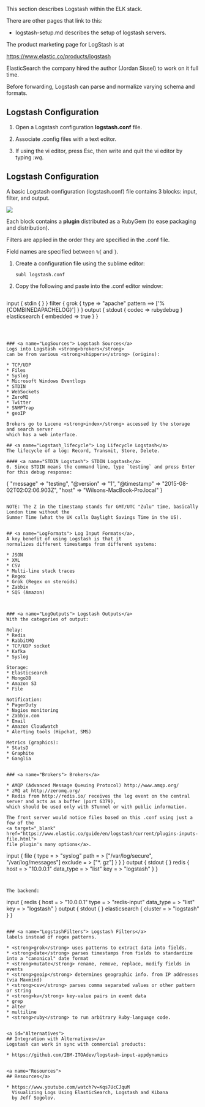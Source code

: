 This section describes Logstash within the ELK stack.

There are other pages that link to this:

* logstash-setup.md describes the setup of logstash servers.


The product marketing page for LogStash is at

  <a target="_blank" href="https://www.elastic.co/products/logstash">
                      https://www.elastic.co/products/logstash</a>

ElasticSearch the company hired the author (Jordan Sissel) to work on it full time.

Before forwarding, Logstash can parse and normalize varying schema and formats.


## <a name="LogstashConfig"> Logstash Configuration</a>

1. Open a Logstash configuration <strong>logstash.conf</strong> file.

2. Associate .config files with a text editor.

3. If using the vi editor, press Esc, then write and quit the vi editor by typing *:wq*.

 
## <a name="LogstashConfig"> Logstash Configuration</a>
   A basic Logstash configuration (logstash.conf) file
   contains 3 blocks: input, filter, and output.
   
   <img src="https://cloud.githubusercontent.com/assets/300046/9026097/35deab0a-38df-11e5-9580-1b3dfc42a242.png" />

   Each block contains a <strong>plugin</strong> distributed as a
   RubyGem (to ease packaging and distribution).

   Filters are applied in the order they are specified in the .conf file.
   
   Field names are specified between `%{` and `}`.


1. Create a configuration file using the sublime editor:

   ```
   subl logstash.conf
   ```

2. Copy the following and paste into the .conf editor window:

   ```JSON
input { 
       stdin { } 
}
filter {
        grok {
                type => "apache"
                pattern ==> ['%{COMBINEDAPACHELOG}']
         }
}
output {
        stdout { codec => rubydebug }
        elasticsearch { embedded => true }
}
   ```



### <a name="LogSources"> Logstash Sources</a>
Logs into Logstash <strong>brokers</strong> 
can be from various <strong>shippers</strong> (origins):

* TCP/UDP
* Files
* Syslog
* Microsoft Windows Eventlogs
* STDIN
* WebSockets
* ZeroMQ
* Twitter
* SNMPTrap
* geoIP

Brokers go to Lucene <strong>index</strong> accessed by the storage and search server
which has a web interface.

## <a name="Logstash_lifecycle"> Log Lifecycle Logstash</a>
The lifecycle of a log: Record, Transmit, Store, Delete.

#### <a name="STDIN_Logstash"> STDIN Logstash</a>
0. Since STDIN means the command line, type `testing` and press Enter for this debug response:

   ```
   {
       "message" => "testing",
      "@version" => "1",
    "@timestamp" => "2015-08-02T02:02:06.903Z",
          "host" => "Wilsons-MacBook-Pro.local"
}
   ```
   
   NOTE: The Z in the timestamp stands for GMT/UTC "Zulu" time, basically London time without the 
   Summer Time (what the UK calls Daylight Savings Time in the US).
   
   
## <a name="LogFormats"> Log Input Formats</a>,
A key benefit of using Logstash is that it 
normalizes different timestamps from different systems:

 * JSON
 * XML
 * CSV
 * Multi-line stack traces
 * Regex
 * Grok (Regex on steroids)
 * Zabbix
 * SQS (Amazon)



### <a name="LogOutputs"> Logstash Outputs</a>
With the categories of output:

Relay:
   * Redis
   * RabbitMQ
   * TCP/UDP socket
   * Kafka
   * Syslog

Storage:
   * Elasticsearch
   * MongoDB
   * Amazon S3
   * File

Notification:
   * PagerDuty
   * Nagios monitoring
   * Zabbix.com
   * Email
   * Amazon Cloudwatch
   * Alerting tools (Hipchat, SMS)

Metrics (graphics):
   * StatsD
   * Graphite
   * Ganglia


### <a name="Brokers"> Brokers</a>

* AMQP (Advanced Message Queuing Protocol) http://www.amqp.org/
* zMQ at http://zeromq.org/
* Redis from http://redis.io/ receives the log event on the central server and acts as a buffer (port 6379),
  which should be used only with STunnel or with public information.
  
  The front server would notice files based on this .conf using just a few of the
  <a target="_blank" href="https://www.elastic.co/guide/en/logstash/current/plugins-inputs-file.html">
  file plugin's many options</a>.

   ```
input { 
       file {
           type = > "syslog" 
           path = > ["/var/log/secure", "/var/log/messages"] 
           exclude = > ["*. gz"] }
        }
}
output { 
      stdout { } 
      redis { 
              host = > "10.0.0.1" 
              data_type = > "list" 
              key = > "logstash" 
      }
}
   ```

  
  The backend:

   ```
input { 
      redis { 
              host = > "10.0.0.1" 
              type = > "redis-input" 
              data_type = > "list" 
              key = > "logstash" 
      }
output { 
        stdout { } 
        elasticsearch { 
                cluster = > "logstash" 
        }
}
   ```

### <a name="LogstashFilters"> Logstash Filters</a>
labels instead of regex patterns.

* <strong>grok</strong> uses patterns to extract data into fields.
* <strong>date</strong> parses timestamps from fields to standardize into a "canonical" date format
* <strong>mutate</strong> rename, remove, replace, modify fields in events
* <strong>geoip</strong> determines geographic info. from IP addresses (via Maxmind)
* <strong>csv</strong> parses comma separated values or other pattern or string
* <strong>kv</strong> key-value pairs in event data
* grep
* alter
* multiline
* <strong>ruby</strong> to run arbitrary Ruby-language code.


<a id="Alternatives">
## Integration with Alternatives</a>
Logstash can work in sync with commercial products:

 * https://github.com/IBM-ITOAdev/logstash-input-appdynamics


<a name="Resources">
## Resources</a>

   * https://www.youtube.com/watch?v=Kqs7UcCJquM
     Visualizing Logs Using ElasticSearch, Logstash and Kibana
     by Jeff Sogolov.
